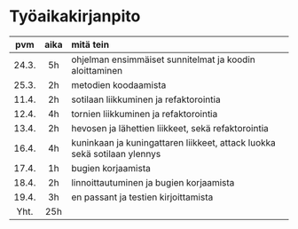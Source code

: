 # Työaikakirjanpito

| pvm  | aika        | mitä tein |
| :---:| :---------: | :-------- |
| 24.3.| 5h  | ohjelman ensimmäiset sunnitelmat ja koodin aloittaminen |
| 25.3.| 2h  | metodien koodaamista |
| 11.4.| 2h  | sotilaan liikkuminen ja refaktorointia |
| 12.4.| 4h  | tornien liikkuminen ja refaktorointia |
| 13.4.| 2h  | hevosen ja lähettien liikkeet, sekä refaktorointia |
| 16.4.| 4h  | kuninkaan ja kuningattaren liikkeet, attack luokka sekä sotilaan ylennys |
| 17.4.| 1h  | bugien korjaamista |
| 18.4.| 2h  | linnoittautuminen ja bugien korjaamista |
| 19.4.| 3h  | en passant ja testien kirjoittamista |
| Yht. | 25h  |
